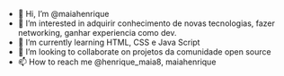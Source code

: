 - 👋 Hi, I’m @maiahenrique
- 👀 I’m interested in  adquirir conhecimento de novas tecnologias, fazer networking, ganhar experiencia como dev.
- 🌱 I’m currently learning  HTML, CSS e Java Script
- 💞️ I’m looking to collaborate on  projetos da comunidade open source
- 📫 How to reach me  @henrique_maia8, maiahenrique

<!---
maiahenrique/maiahenrique is a ✨ special ✨ repository because its `README.md` (this file) appears on your GitHub profile.
You can click the Preview link to take a look at your changes.
--->
